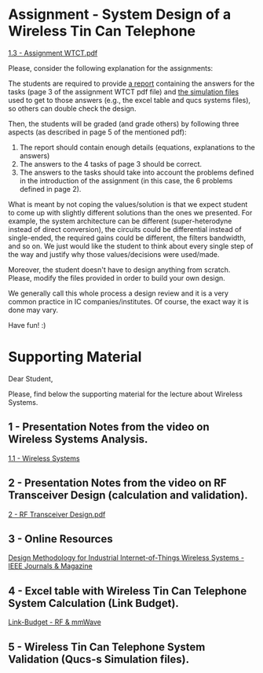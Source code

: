 # Assignment - System Design of a Wireless Tin Can Telephone

[1.3 - Assignment WTCT.pdf](docs/1.3%20-%20Assignment%20WTCT.pdf)

Please, consider the following explanation for the assignments:

The students are required to provide <ins>a report</ins> containing the answers for the tasks (page 3 of the assignment WTCT pdf file) and <ins>the simulation files</ins> used to get to those answers (e.g., the excel table and qucs systems files), so others can double check the design.

Then, the students will be graded (and grade others) by following three aspects (as described in page 5 of the mentioned pdf):

1. The report should contain enough details (equations, explanations to the answers)
1. The answers to the 4 tasks of page 3 should be correct.
1. The answers to the tasks should take into account the problems defined in the introduction of the assignment (in this case, the 6 problems defined in page 2).

What is meant by not coping the values/solution is that we expect student to come up with slightly different solutions than the ones we presented. For example, the system architecture can be different (super-heterodyne instead of direct conversion), the circuits could be differential instead of single-ended, the required gains could be different, the filters bandwidth, and so on. We just would like the student to think about every single step of the way and justify why those values/decisions were used/made. 

Moreover, the student doesn't have to design anything from scratch. Please, modify the files provided in order to build your own design. 

We generally call this whole process a design review and it is a very common practice in IC companies/institutes. Of course, the exact way it is done may vary.

Have fun! :)

# Supporting Material

Dear Student,

Please, find below the supporting material for the lecture about Wireless Systems.

## 1 - Presentation Notes from the video on Wireless Systems Analysis.

[1.1 - Wireless Systems](docs/1.1%20-%20Wireless%20Systems)

## 2 - Presentation Notes from the video on RF Transceiver Design (calculation and validation).

[2 - RF Transceiver Design.pdf](docs/2%20-%20RF%20Transceiver%20Design.pdf)

## 3 - Online Resources

[Design Methodology for Industrial Internet-of-Things Wireless Systems - IEEE Journals & Magazine](https://ieeexplore.ieee.org/abstract/document/9233458)

## 4 - Excel table with Wireless Tin Can Telephone System Calculation (Link Budget).

[Link-Budget - RF & mmWave](docs/Link-Budget---RF-mmWave.xlsx)

## 5 - Wireless Tin Can Telephone System Validation (Qucs-s Simulation files).

